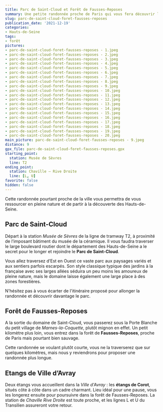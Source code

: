 ```yaml
---
title: Parc de Saint-Cloud et Forêt de Fausses-Reposes
summary: Une petite randonnée proche de Paris qui vous fera découvrir la forêt de Fausses-Reposes, le domaine de Saint-Cloud et un bel étang.
slug: parc-de-saint-cloud-foret-fausses-reposes
publication_date: '2021-12-19'
categories:
- Hauts-de-Seine
tags:
- forêt
pictures:
- parc-de-saint-cloud-foret-fausses-reposes - 1.jpeg
- parc-de-saint-cloud-foret-fausses-reposes - 2.jpeg
- parc-de-saint-cloud-foret-fausses-reposes - 3.jpeg
- parc-de-saint-cloud-foret-fausses-reposes - 4.jpeg
- parc-de-saint-cloud-foret-fausses-reposes - 5.jpeg
- parc-de-saint-cloud-foret-fausses-reposes - 6.jpeg
- parc-de-saint-cloud-foret-fausses-reposes - 7.jpeg
- parc-de-saint-cloud-foret-fausses-reposes - 8.jpeg
- parc-de-saint-cloud-foret-fausses-reposes - 9.jpeg
- parc-de-saint-cloud-foret-fausses-reposes - 10.jpeg
- parc-de-saint-cloud-foret-fausses-reposes - 11.jpeg
- parc-de-saint-cloud-foret-fausses-reposes - 12.jpeg
- parc-de-saint-cloud-foret-fausses-reposes - 13.jpeg
- parc-de-saint-cloud-foret-fausses-reposes - 14.jpeg
- parc-de-saint-cloud-foret-fausses-reposes - 15.jpeg
- parc-de-saint-cloud-foret-fausses-reposes - 16.jpeg
- parc-de-saint-cloud-foret-fausses-reposes - 17.jpeg
- parc-de-saint-cloud-foret-fausses-reposes - 18.jpeg
- parc-de-saint-cloud-foret-fausses-reposes - 19.jpeg
- parc-de-saint-cloud-foret-fausses-reposes - 20.jpeg
main_picture: parc-de-saint-cloud-foret-fausses-reposes - 9.jpeg
distance: 9
gpx_file: parc-de-saint-cloud-foret-fausses-reposes.gpx
starting_point:
  station: Musée de Sèvres
  line: T2
ending_point:
  station: Chaville — Rive Droite
  line: [L, U]
favorite: false
hidden: false
---
```


Cette randonnée pourtant proche de la ville vous permettra de vous ressourcer en pleine nature et de partir à la découverte des Hauts-de-Seine.

## Parc de Saint-Cloud

Départ à la station *Musée de Sèvres* de la ligne de tramway T2, à proximité de l’imposant bâtiment du musée de la céramique. Il vous faudra traverser le large boulevard routier dont le département des Hauts-de-Seine a le secret pour le longer et rejoindre le **Parc de Saint-Cloud**.

Vous allez traversez d’Est en Ouest ce vaste parc aux paysages variés et aux sentiers parfois escarpés. Son style classique typique des jardins à la française avec ses larges allées séduira un peu moins les amoureux de pleine nature, mais le domaine laisse également une large place à des zones forestières.

N'hésitez pas à vous écarter de l'itinéraire proposé pour allonger la randonnée et découvrir davantage le parc.

## Forêt de Fausses-Reposes

A la sortie du domaine de Saint-Cloud, vous passerez sous la Porte Blanche du petit village de *Marnes-la-Coquette*, plutôt mignon en effet. Un petit kilomètre plus loin, vous entrez dans la forêt de **Fausses-Reposes**, proche de Paris mais pourtant bien sauvage.

Cette randonnée se voulant plutôt courte, vous ne la traverserez que sur quelques kilomètres, mais nous y reviendrons pour proposer une randonnée plus longue.

## Etangs de Ville d’Avray

Deux étangs vous accueillent dans la *Ville d'Avray* : les **étangs de Corot**, situés côte à côte dans un cadre charmant. Lieu idéal pour une pause, vous les longerez ensuite pour poursuivre dans la forêt de Fausses-Reposes. La station de *Chaville Rive Droite* est toute proche, et les lignes L et U du Transilien assureront votre retour.

